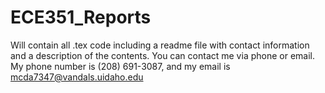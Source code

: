 # ECE351_Reports
Will contain all .tex code including a readme file with contact information and a description of the contents.
You can contact me via phone or email. My phone number is (208) 691-3087, and my email is mcda7347@vandals.uidaho.edu
